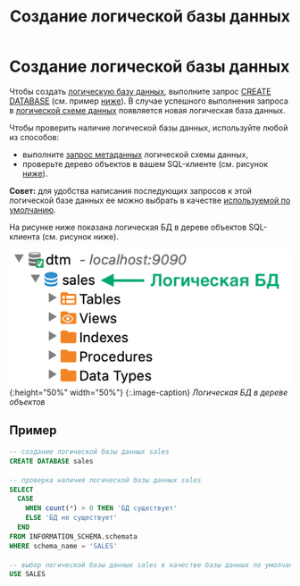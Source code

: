 ﻿---
layout: default
title: Создание логической базы данных
nav_order: 1
parent: Управление схемой данных
grand_parent: Работа с системой
has_children: false
---

# Создание логической базы данных

Чтобы создать [логическую базу данных](../../../Обзор_понятий_компонентов_и_связей/Основные_понятия/Логическая_база_данных/Логическая_база_данных.md), 
выполните запрос [CREATE DATABASE](../../../Справочная_информация/Запросы_SQLplus/CREATE_DATABASE/CREATE_DATABASE.md) 
(см. пример [ниже](#пример)). В случае успешного выполнения запроса в [логической схеме данных](../../../Обзор_понятий_компонентов_и_связей/Основные_понятия/Логическая_схема_данных/Логическая_схема_данных.md) 
появляется новая логическая база данных.

Чтобы проверить наличие логической базы данных, используйте любой из способов:
*   выполните [запрос метаданных](../Запрос_метаданных_логической_схемы/Запрос_метаданных_логической_схемы.md) 
    логической схемы данных,
*   проверьте дерево объектов в вашем SQL-клиенте (см. рисунок [ниже](#img_table_in_tree)).

**Совет:** для удобства написания последующих запросов к этой логической базе данных ее можно выбрать 
в качестве [используемой по умолчанию](../../Другие_функции/Определение_логической_БД_по_умолчанию/Определение_логической_БД_по_умолчанию.md).

На рисунке ниже показана логическая БД в дереве объектов SQL-клиента (см. рисунок ниже).

<a id="img_table_in_tree"></a>
![](Логическая_база_данных.png){:height="50%" width="50%"}
{:.image-caption}
*Логическая БД в дереве объектов*

## Пример

``` sql
-- создание логической базы данных sales
CREATE DATABASE sales

-- проверка наличия логической базы данных sales
SELECT
  CASE
    WHEN count(*) > 0 THEN 'БД существует'
    ELSE 'БД не существует'
  END
FROM INFORMATION_SCHEMA.schemata
WHERE schema_name = 'SALES'

-- выбор логической базы данных sales в качестве базы данных по умолчанию
USE SALES
```